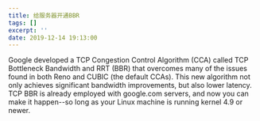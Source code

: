 ```yaml
---
title: 给服务器开通BBR
tags: []
excerpt: ''
date: 2019-12-14 19:13:00
---
```


Google developed a TCP Congestion Control Algorithm (CCA) called TCP Bottleneck Bandwidth and RRT (BBR) that overcomes many of the issues found in both Reno and CUBIC (the default CCAs). This new algorithm not only achieves significant bandwidth improvements, but also lower latency. TCP BBR is already employed with google.com servers, and now you can make it happen--so long as your Linux machine is running kernel 4.9 or newer.